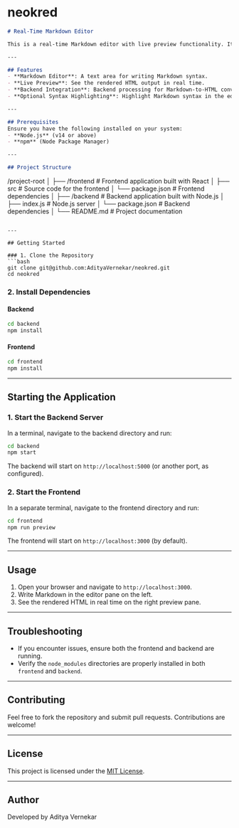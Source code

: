 # neokred

```markdown
# Real-Time Markdown Editor

This is a real-time Markdown editor with live preview functionality. It converts Markdown input into HTML in real-time and displays the rendered HTML in a separate preview pane. The project uses React for the frontend and Node.js for the backend.

---

## Features
- **Markdown Editor**: A text area for writing Markdown syntax.
- **Live Preview**: See the rendered HTML output in real time.
- **Backend Integration**: Backend processing for Markdown-to-HTML conversion.
- **Optional Syntax Highlighting**: Highlight Markdown syntax in the editor.

---

## Prerequisites
Ensure you have the following installed on your system:
- **Node.js** (v14 or above)
- **npm** (Node Package Manager)

---

## Project Structure
```
/project-root
│
├── /frontend         # Frontend application built with React
│   ├── src           # Source code for the frontend
│   └── package.json  # Frontend dependencies
│
├── /backend          # Backend application built with Node.js
│   ├── index.js     # Node.js server
│   └── package.json  # Backend dependencies
│
└── README.md         # Project documentation
```

---

## Getting Started

### 1. Clone the Repository
```bash
git clone git@github.com:AdityaVernekar/neokred.git
cd neokred
```

### 2. Install Dependencies

#### Backend
```bash
cd backend
npm install
```

#### Frontend
```bash
cd frontend
npm install
```

---

## Starting the Application

### 1. Start the Backend Server
In a terminal, navigate to the backend directory and run:
```bash
cd backend
npm start
```
The backend will start on `http://localhost:5000` (or another port, as configured).

### 2. Start the Frontend
In a separate terminal, navigate to the frontend directory and run:
```bash
cd frontend
npm run preview
```
The frontend will start on `http://localhost:3000` (by default).

---

## Usage
1. Open your browser and navigate to `http://localhost:3000`.
2. Write Markdown in the editor pane on the left.
3. See the rendered HTML in real time on the right preview pane.

---

## Troubleshooting
- If you encounter issues, ensure both the frontend and backend are running.
- Verify the `node_modules` directories are properly installed in both `frontend` and `backend`.

---

## Contributing
Feel free to fork the repository and submit pull requests. Contributions are welcome!

---

## License
This project is licensed under the [MIT License](LICENSE).

---

## Author
Developed by Aditya Vernekar
```

